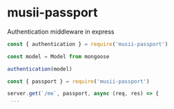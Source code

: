 # musii-passport
Authentication middleware in express

```javascript
const { authentication } = require('musii-passport')

const model = Model from mongoose

authentication(model)
```
```javascript
const { passport } = require('musii-passport')

server.get(`/me`, passport, async (req, res) => {
 ...
 ```
 
